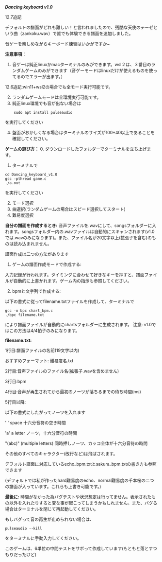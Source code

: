 ***Dancing keyboard v1.0***

12.7追記

デフォルトの譜面がどれも難しい！と言われましたので、残酷な天使のテーゼという曲（zankoku.wav）で誰でも体験できる譜面を追加しました。

音ゲーを楽しめながらキーボード練習はいかがですか~

**注意事項**：
1. 音ゲーは純正linuxかmacターミナルのみができます。wsl２は、３番目のランダムゲームのみができます（音ゲーモードはlinuxだけが使えるものを使ってるのでエラーが出ます。）

12.6追記:win11+wsl2の場合でも全モード実行可能です。


2. ランダムゲームモードは全環境実行可能です。
3. 純正linux環境でも音が出ない場合は
```
    sudo apt install pulseaudio
```
を実行してください

4. 盤面がおかしくなる場合はターミナルのサイズが100*40以上であることを確認してください。


**ゲームの遊び方：**
0. ダウンロードしたフォルダーでターミナルを立ち上げます。

1. ターミナルで
```
cd Dancing_keyboard_v1.0
gcc -pthread game.c
./a.out
```
を実行してください

2. モード選択
3. 曲選択(ランダムゲームの場合はスピード選択してスタート)
4. 難易度選択

**自分の譜面を作成するとき:**
音声ファイルを.wavにして、songsフォルダーに入れます。songsフォルダー内の.wavファイルは自動的にスキャンされます(v1.0では.wavのみになります)。また、ファイル名が20文字以上(拡張子を含む)のものは読み込まれません。

譜面作成は二つの方法があります

1. ゲームの譜面作成モードで作成する: 

入力記録が行われます。タイミングに合わせて好きなキーを押すと、譜面ファイルが自動的に上書かれます。ゲーム内の指示も参照してください。

2. bpmと文字列で作成する:

以下の書式に従ってfilename.txtファイルを作成して、ターミナルで
```
gcc -o bpc chart_bpm.c
./bpc filename.txt
```

により譜面ファイルが自動的にchartsフォルダーに生成されます。
注意: v1.0ではこの方法は4/4拍子のみになります。

**filename.txt:**

1行目:譜面ファイルの名前(19文字以内)

おすすめフォーマット: 難易度名.txt

2行目:音声ファイルのファイル名(拡張子.wavを含めません)

3行目:bpm

4行目:音声が再生されてから最初のノーツが落ちるまでの待ち時間(ms)

5行目以降:

以下の書式にしたがってノーツを入れます

' '   space   十六分音符の空き時間

'a'   a letter    ノーツ，十六分音符の時間

"(abc)" (multiple letters)    同時押しノーツ、カッコ全体が十六分音符の時間


その他のすべてのキャラクター(改行など)は飛ばされます。

デフォルト譜面に対応しているecho_bpm.txtとsakura_bpm.txtの書き方も参照できます

(デフォルトでは私が作ったhard難易度のecho、normal難易度の千本桜の二つの譜面が入っています。これらも上書き可能です。)


**最後に:**
時間がなかった為バグテストや状況想定は行ってません。表示されたもの以外を入れたりすると変な事が起こってしまうかもしれません。また、バグる場合はターミナルを閉じて再起動してください。

もしバグって音の再生が止められない場合は、
```
pulseaudio --kill
```
をターミナルに手動入力してください。

このゲームは、6単位の中間テストをサボって作成しています(もともと落とすつもりだったけど)





